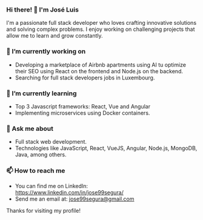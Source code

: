 ### Hi there! 👋 I'm José Luis

I'm a passionate full stack developer who loves crafting innovative solutions and solving complex problems. I enjoy working on challenging projects that allow me to learn and grow constantly.

### 🔭 I’m currently working on

- Developing a marketplace of Airbnb apartments using AI tu optimize their SEO using React on the frontend and Node.js on the backend.
- Searching for full stack developers jobs in Luxembourg.

### 🌱 I’m currently learning

- Top 3 Javascript frameworks: React, Vue and Angular
- Implementing microservices using Docker containers.

### 💬 Ask me about

- Full stack web development.
- Technologies like JavaScript, React, VueJS, Angular, Node.js, MongoDB, Java, among others.

### 📫 How to reach me

- You can find me on LinkedIn: https://www.linkedin.com/in/jose99segura/
- Send me an email at: jose99segura@gmail.com

Thanks for visiting my profile!
